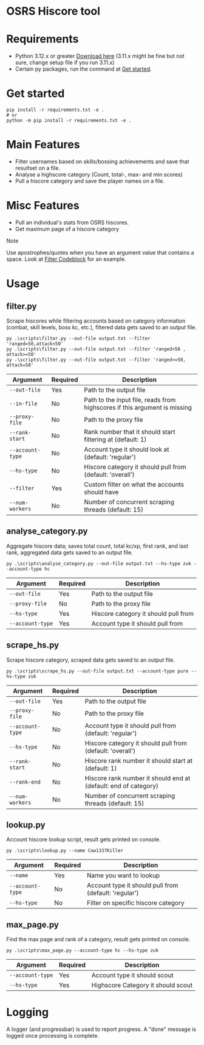 # OSRS Hiscore tool

# Requirements 
- Python 3.12.x or greater [Download here](https://www.python.org/downloads/) (3.11.x might be fine but not sure, change setup file if you run 3.11.x) 
- Certain py packages, run the command at [Get started](#Getstarted).

# Get started
```console
pip install -r requirements.txt -e .
# or
python -m pip install -r requirements.txt -e .
```

# Main Features
- Filter usernames based on skills/bossing achievements and save that resultset on a file.
- Analyse a highscore category (Count, total-, max- and min scores)
- Pull a hiscore category and save the player names on a file.

# Misc Features
- Pull an individual's stats from OSRS hiscores.
- Get maximum page of a hiscore category

> [!Note]
> Use apostrophes/quotes when you have an argument value that contains a space.
> Look at [Filter Codeblock](#filterpy) for an example.

# Usage

## filter.py

Scrape hiscores while filtering accounts based on category information (combat, skill levels, boss kc, etc.), filtered data gets saved to an output file.

```console
py .\scripts\filter.py --out-file output.txt --filter 'ranged=50,attack<50'
py .\scripts\filter.py --out-file output.txt --filter 'ranged>50 , attack>=50'
py .\scripts\filter.py --out-file output.txt --filter 'ranged<=50, attack=50' 
```
| Argument      | Required | Description                                |
| ------------- | -------- | ------------------------------------------ |
| `--out-file`  | Yes      | Path to the output file                    |
| `--in-file`  | No      | Path to the input file, reads from highscores if this argument is missing |
| `--proxy-file`  | No      | Path to the proxy file                    |
| `--rank-start`  | No      | Rank number that it should start filtering at (default: 1) |
| `--account-type`  | No      | Account type it should look at (default: 'regular') |
| `--hs-type`  | No      | Hiscore category it should pull from (default: 'overall') |
| `--filter`  | Yes      | Custom filter on what the accounts should have |
| `--num-workers`  | No      | Number of concurrent scraping threads (default: 15) |


## analyse_category.py

Aggregate hiscore data; saves total count, total kc/xp, first rank, and last rank, aggregated data gets saved to an output file.

```console
py .\scripts\analyse_category.py --out-file output.txt --hs-type zuk --account-type hc
```
| Argument      | Required | Description                                |
| ------------- | -------- | ------------------------------------------ |
| `--out-file`  | Yes      | Path to the output file                    |
| `--proxy-file`  | No      | Path to the proxy file                    |
| `--hs-type`  | Yes      | Hiscore category it should pull from        |
| `--account-type`  | Yes      | Account type it should pull from       |


## scrape_hs.py

Scrape hiscore category, scraped data gets saved to an output file.

```console
py .\scripts\scrape_hs.py --out-file output.txt --account-type pure --hs-type zuk
```
| Argument      | Required | Description                                |
| ------------- | -------- | ------------------------------------------ |
| `--out-file`  | Yes      | Path to the output file                    |
| `--proxy-file`  | No      | Path to the proxy file                    |
| `--account-type`  | No      | Account type it should pull from (default: 'regular') |
| `--hs-type`  | No      | Hiscore category it should pull from (default: 'overall') |
| `--rank-start`  | No      | Hiscore rank number it should start at (default: 1) |
| `--rank-end`  | No      | Hiscore rank number it should end at (default: end of category) |
| `--num-workers`  | No      | Number of concurrent scraping threads (default: 15) |


## lookup.py

Account hiscore lookup script, result gets printed on console.

```console
py .\scripts\lookup.py --name Cow1337Killer
```
| Argument      | Required | Description                                |
| ------------- | -------- | ------------------------------------------ |
| `--name`  | Yes      | Name you want to lookup                    |
| `--account-type`  | No      | Account type it should pull from (default: 'regular') |
| `--hs-type`  | No      | Filter on specific hiscore category  |


## max_page.py

Find the max page and rank of a category, result gets printed on console.

```console
py .\scripts\max_page.py --account-type hc --hs-type zuk
```
| Argument      | Required | Description                                |
| ------------- | -------- | ------------------------------------------ |
| `--account-type`  | Yes      | Account type it should scout   |
| `--hs-type`  | Yes      | Highscore Category it should scout  |


# Logging
A logger (and progressbar) is used to report progress. A "done" message is logged once processing is complete.
